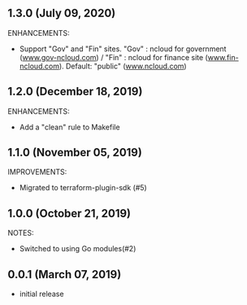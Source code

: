 ## 1.3.0 (July 09, 2020)

ENHANCEMENTS:

* Support "Gov" and "Fin" sites. "Gov" : ncloud for government (www.gov-ncloud.com) / "Fin" : ncloud for finance site (www.fin-ncloud.com). Default: "public" (www.ncloud.com)

## 1.2.0 (December 18, 2019)

ENHANCEMENTS:

* Add a "clean" rule to Makefile

## 1.1.0 (November 05, 2019)

IMPROVEMENTS:

* Migrated to terraform-plugin-sdk (#5)

## 1.0.0 (October 21, 2019)

NOTES:

* Switched to using Go modules(#2)

## 0.0.1 (March 07, 2019)

* initial release
